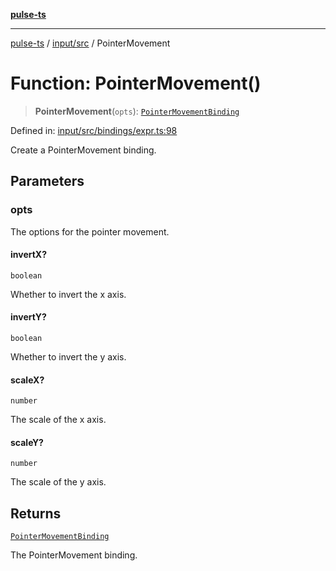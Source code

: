 [**pulse-ts**](../../../README.md)

***

[pulse-ts](../../../README.md) / [input/src](../README.md) / PointerMovement

# Function: PointerMovement()

> **PointerMovement**(`opts`): [`PointerMovementBinding`](../type-aliases/PointerMovementBinding.md)

Defined in: [input/src/bindings/expr.ts:98](https://github.com/jlehett/pulse-ts/blob/95f7e0ab0aafbcd2aad691251c554317b3dfe19c/packages/input/src/bindings/expr.ts#L98)

Create a PointerMovement binding.

## Parameters

### opts

The options for the pointer movement.

#### invertX?

`boolean`

Whether to invert the x axis.

#### invertY?

`boolean`

Whether to invert the y axis.

#### scaleX?

`number`

The scale of the x axis.

#### scaleY?

`number`

The scale of the y axis.

## Returns

[`PointerMovementBinding`](../type-aliases/PointerMovementBinding.md)

The PointerMovement binding.
